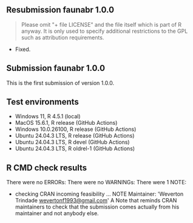 ## Resubmission faunabr 1.0.0
> Please omit "+ file LICENSE" and the file itself which is part of R
anyway. It is only used to specify additional restrictions to the GPL
such as attribution requirements.

* Fixed.

##  Submission faunabr 1.0.0
This is the first submission of version 1.0.0.

## Test environments
* Windows 11, R 4.5.1 (local)
* MacOS 15.6.1, R release (GitHub Actions)
* Windows 10.0.26100, R release (GitHub Actions)
* Ubuntu 24.04.3 LTS, R release (GitHub Actions)
* Ubuntu 24.04.3 LTS, R devel (GitHub Actions)
* Ubuntu 24.04.3 LTS, R oldrel-1 (GitHub Actions)

## R CMD check results
There were no ERRORs:
There were no WARNINGs:
There were 1 NOTE:
* checking CRAN incoming feasibility ... NOTE
Maintainer: 'Weverton Trindade <wevertonf1993@gmail.com>'
A Note that reminds CRAN maintainers to check that the submission comes actually from his maintainer and not anybody else.

